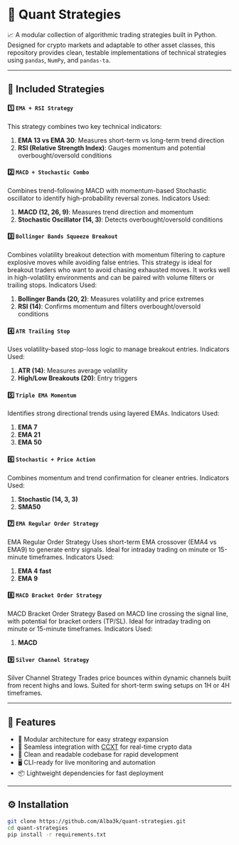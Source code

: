 # :bank: Quant Strategies

📈 A modular collection of algorithmic trading strategies built in Python.<br> 
Designed for crypto markets and adaptable to other asset classes, this repository provides clean, testable implementations of technical strategies using `pandas`, `NumPy`, and `pandas-ta`.

---

## 🚀 Included Strategies

#### :one: `EMA + RSI Strategy`

This strategy combines two key technical indicators:

1. **EMA 13 vs EMA 30**: Measures short-term vs long-term trend direction
2. **RSI (Relative Strength Index)**: Gauges momentum and potential overbought/oversold conditions

#### :two: `MACD + Stochastic Combo`

Combines trend-following MACD with momentum-based Stochastic oscillator to identify high-probability reversal zones. Indicators Used:

1. **MACD (12, 26, 9)**: Measures trend direction and momentum
2. **Stochastic Oscillator (14, 3)**: Detects overbought/oversold conditions

#### :three: `Bollinger Bands Squeeze Breakout`

Combines volatility breakout detection with momentum filtering to capture explosive moves while avoiding false entries. 
This strategy is ideal for breakout traders who want to avoid chasing exhausted moves. 
It works well in high-volatility environments and can be paired with volume filters or trailing stops.
Indicators Used:

1. **Bollinger Bands (20, 2)**: Measures volatility and price extremes
2. **RSI (14)**: Confirms momentum and filters overbought/oversold conditions

#### :four: `ATR Trailing Stop`

Uses volatility-based stop-loss logic to manage breakout entries. Indicators Used:

1. **ATR (14)**: Measures average volatility
2. **High/Low Breakouts (20)**: Entry triggers

#### :five: `Triple EMA Momentum`

Identifies strong directional trends using layered EMAs. Indicators Used:

1. **EMA 7**
2. **EMA 21**
3. **EMA 50**
	
#### :six: `Stochastic + Price Action`	

Combines momentum and trend confirmation for cleaner entries. Indicators Used:

1. **Stochastic (14, 3, 3)**
2. **SMA50**

#### :seven: `EMA Regular Order Strategy`

EMA Regular Order Strategy Uses short-term EMA crossover (EMA4 vs EMA9) to generate entry signals. 
Ideal for intraday trading on minute or 15-minute timeframes. Indicators Used:

1. **EMA 4 fast**
2. **EMA 9**

#### :eight: `MACD Bracket Order Strategy`

MACD Bracket Order Strategy Based on MACD line crossing the signal line, with potential for bracket orders (TP/SL).
Ideal for intraday trading on minute or 15-minute timeframes. Indicators Used:

1. **MACD**

#### :nine: `Silver Channel Strategy`

Silver Channel Strategy Trades price bounces within dynamic channels built from recent highs and lows.
Suited for short-term swing setups on 1H or 4H timeframes.

---

## 🧩 Features

- 🧱 Modular architecture for easy strategy expansion
- 🔌 Seamless integration with [CCXT](https://github.com/ccxt/ccxt) for real-time crypto data
- 🧼 Clean and readable codebase for rapid development
- 🖥️ CLI-ready for live monitoring and automation
- 📦 Lightweight dependencies for fast deployment

---

## ⚙️ Installation

```bash
git clone https://github.com/Alba3k/quant-strategies.git
cd quant-strategies
pip install -r requirements.txt
